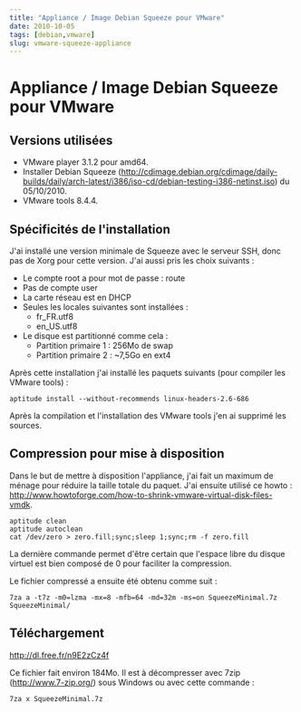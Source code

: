 ```yaml
---
title: "Appliance / Image Debian Squeeze pour VMware"
date: 2010-10-05
tags: [debian,vmware]
slug: vmware-squeeze-appliance
---
```

# Appliance / Image Debian Squeeze pour VMware

## Versions utilisées

* VMware player 3.1.2 pour amd64.
* Installer Debian Squeeze (http://cdimage.debian.org/cdimage/daily-builds/daily/arch-latest/i386/iso-cd/debian-testing-i386-netinst.iso) du 05/10/2010.
* VMware tools 8.4.4.

## Spécificités de l'installation

J'ai installé une version minimale de Squeeze avec le serveur SSH, donc pas de Xorg pour cette version. J'ai aussi pris les choix suivants :

* Le compte root a pour mot de passe : route
* Pas de compte user
* La carte réseau est en DHCP
* Seules les locales suivantes sont installées :
    * fr_FR.utf8
    * en_US.utf8
* Le disque est partitionné comme cela :
    * Partition primaire 1 : 256Mo de swap
    * Partition primaire 2 : ~7,5Go en ext4

Après cette installation j'ai installé les paquets suivants (pour compiler les VMware tools) :

```
aptitude install --without-recommends linux-headers-2.6-686
```

Après la compilation et l'installation des VMware tools j'en ai supprimé les sources.

## Compression pour mise à disposition

Dans le but de mettre à disposition l'appliance, j'ai fait un maximum de ménage pour réduire la taille totale du paquet. J'ai ensuite utilisé ce howto : http://www.howtoforge.com/how-to-shrink-vmware-virtual-disk-files-vmdk. 

```
aptitude clean
aptitude autoclean
cat /dev/zero > zero.fill;sync;sleep 1;sync;rm -f zero.fill
```

La dernière commande permet d'être certain que l'espace libre du disque virtuel est bien composé de 0 pour faciliter la compression.

Le fichier compressé a ensuite été obtenu comme suit :

```
7za a -t7z -m0=lzma -mx=8 -mfb=64 -md=32m -ms=on SqueezeMinimal.7z SqueezeMinimal/
```

## Téléchargement

http://dl.free.fr/n9E2zCz4f

Ce fichier fait environ 184Mo. Il est à décompresser avec 7zip (http://www.7-zip.org/) sous Windows ou avec cette commande :

```
7za x SqueezeMinimal.7z
```

